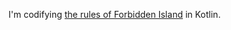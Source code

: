 I'm codifying [the rules of Forbidden Island](http://www.gamewright.com/gamewright/pdfs/Rules/ForbiddenIslandTM-RULES.pdf) in Kotlin.